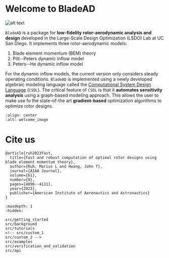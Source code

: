 # Welcome to BladeAD

![alt text](/src/images/lsdolab.png "Title displayed")

`BladeAD` is a package for **low-fidelity rotor-aerodynamic analysis and design** developed in the Large-Scale Design Optimization (LSDO) Lab at UC San Diego. 
It implements three rotor-aerodynamic models:
1. Blade element momentum (BEM) theory
2. Pitt--Peters dynamic inflow model
3. Peters--He dynamic inflow model

For the dynamic inflow models, the current version only considers steady operating conditions.
`BladeAD` is implemented using a newly developed algebraic modeling language called the [Computational 
System Design Language](https://csdl-alpha.readthedocs.io/en/latest/) (`CSDL`).
The critical feature of `CSDL` is that it **automates sensitivity analysis** using a graph-based modeling approach.
This allows the user to make use fo the state-of-the art **gradient-based** optimization algorithms to optimize rotor designs. 


```{figure} /src/images/blade_ad_welcome.svg
:align: center
:alt: welcome_image
```

# Cite us
```none
@article{ruh2023fast,
  title={Fast and robust computation of optimal rotor designs using blade element momentum theory},
  author={Ruh, Marius L and Hwang, John T},
  journal={AIAA Journal},
  volume={61},
  number={9},
  pages={4096--4111},
  year={2023},
  publisher={American Institute of Aeronautics and Astronautics}
}
```

<!-- Remove/add custom pages from/to toc as per your package's requirement -->

```{toctree}
:maxdepth: 1
:hidden:

src/getting_started
src/background
src/tutorials
<!-- src/custom_1
src/custom_2 -->
src/examples
src/verification_and_validation
src/api
```
